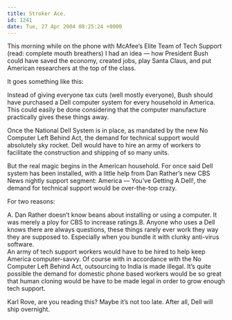 ```yaml
---
title: Stroker Ace.
id: 1241
date: Tue, 27 Apr 2004 08:25:24 +0000
---
```


This morning while on the phone with McAfee’s Elite Team of Tech Support (read: complete mouth breathers) I had an idea — how President Bush could have saved the economy, created jobs, play Santa Claus, and put American researchers at the top of the class.  

It goes something like this:  

Instead of giving everyone tax cuts (well mostly everyone), Bush should have purchased a Dell computer system for every household in America. This could easily be done considering that the computer manufacture practically gives these things away.  

Once the National Dell System is in place, as mandated by the new No Computer Left Behind Act, the demand for technical support would absolutely sky rocket. Dell would have to hire an army of workers to facilitate the construction and shipping of so many units.  

But the real magic begins in the American household. For once said Dell system has been installed, with a little help from Dan Rather’s new <span class="caps">CBS</span> News nightly support segment: America — You’ve Getting A Dell!, the demand for technical support would be over-the-top crazy.  

For two reasons:



<div class="block"><span class="caps">A.</span> Dan Rather doesn’t know beans about installing or using a computer. It was merely a ploy for CBS to increase ratings.<span class="caps">B.</span> Anyone who uses a Dell knows there are always questions, these things rarely ever work they way they are supposed to. Especially when you bundle it with clunky anti-virus software.



</div>An army of tech support workers would have to be hired to help keep America computer-savvy. Of course with in accordance with the No Computer Left Behind Act, outsourcing to India is made illegal. It’s quite possible the demand for domestic phone based workers would be so great that human cloning would be have to be made legal in order to grow enough tech support.  

Karl Rove, are you reading this? Maybe it’s not too late. After all, Dell will ship overnight.





